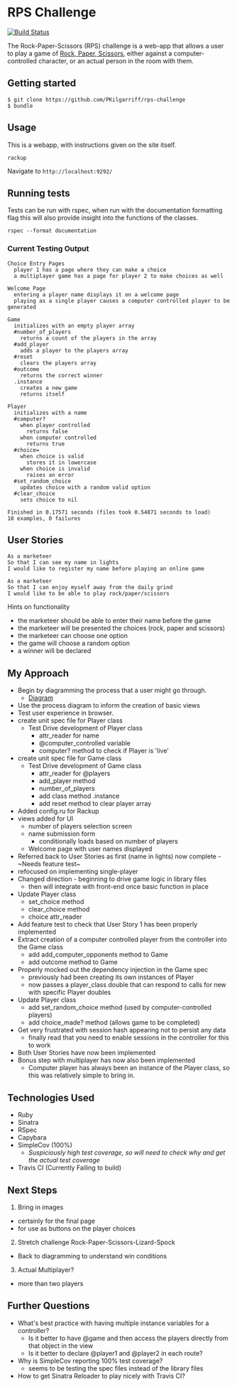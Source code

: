 # RPS Challenge

[![Build Status](https://app.travis-ci.com/PKilgarriff/rps-challenge.svg?branch=main)](https://app.travis-ci.com/PKilgarriff/rps-challenge)

The Rock-Paper-Scissors (RPS) challenge is a web-app that allows a user to play a game of [Rock, Paper, Scissors](https://en.wikipedia.org/wiki/Rock_paper_scissors), either against a computer-controlled character, or an actual person in the room with them.

## Getting started

```shell
$ git clone https://github.com/PKilgarriff/rps-challenge
$ bundle
```

## Usage

This is a webapp, with instructions given on the site itself.

```
rackup
```
Navigate to `http://localhost:9292/`

## Running tests

Tests can be run with rspec, when run with the documentation formatting flag this will also provide insight into the functions of the classes.

```
rspec --format documentation
```

### Current Testing Output

```http
Choice Entry Pages
  player 1 has a page where they can make a choice
  a multiplayer game has a page for player 2 to make choices as well

Welcome Page
  entering a player name displays it on a welcome page
  playing as a single player causes a computer controlled player to be generated

Game
  initializes with an empty player array
  #number_of_players
    returns a count of the players in the array
  #add_player
    adds a player to the players array
  #reset
    clears the players array
  #outcome
    returns the correct winner
  .instance
    creates a new game
    returns itself

Player
  initializes with a name
  #computer?
    when player controlled
      returns false
    when computer controlled
      returns true
  #choice=
    when choice is valid
      stores it in lowercase
    when choice is invalid
      raises an error
  #set_random_choice
    updates choice with a random valid option
  #clear_choice
    sets choice to nil

Finished in 0.17571 seconds (files took 0.54871 seconds to load)
18 examples, 0 failures
```

## User Stories

```
As a marketeer
So that I can see my name in lights
I would like to register my name before playing an online game

As a marketeer
So that I can enjoy myself away from the daily grind
I would like to be able to play rock/paper/scissors
```

Hints on functionality

- the marketeer should be able to enter their name before the game
- the marketeer will be presented the choices (rock, paper and scissors)
- the marketeer can choose one option
- the game will choose a random option
- a winner will be declared

## My Approach

- Begin by diagramming the process that a user might go through.
  - [Diagram](./RockPaperScissors.drawio.html)
- Use the process diagram to inform the creation of basic views
- Test user experience in browser.
- create unit spec file for Player class
  - Test Drive development of Player class
    - attr_reader for name
    - @computer_controlled variable
    - computer? method to check if Player is 'live'
- create unit spec file for Game class
  - Test Drive development of Game class
    - attr_reader for @players
    - add_player method
    - number_of_players
    - add class method .instance
    - add reset method to clear player array
- Added config.ru for Rackup
- views added for UI
  - number of players selection screen
  - name submission form
    - conditionally loads based on number of players
  - Welcome page with user names displayed
- Referred back to User Stories as first (name in lights) now complete - ~Needs feature test~
- refocused on implementing single-player
- Changed direction - beginning to drive game logic in library files
  - then will integrate with front-end once basic function in place
- Update Player class
  - set_choice method
  - clear_choice method
  - choice attr_reader
- Add feature test to check that User Story 1 has been properly implemented
- Extract creation of a computer controlled player from the controller into the Game class
  - add add_computer_opponents method to Game
  - add outcome method to Game
- Properly mocked out the dependency injection in the Game spec
  - previously had been creating its own instances of Player
  - now passes a player_class double that can respond to calls for new with specific Player doubles
- Update Player class
  - add set_random_choice method (used by computer-controlled players)
  - add choice_made? method (allows game to be completed)
- Get very frustrated with session hash appearing not to persist any data
  - finally read that you need to enable sessions in the controller for this to work
- Both User Stories have now been implemented
- Bonus step with multiplayer has now also been implemented
  - Computer player has always been an instance of the Player class, so this was relatively simple to bring in.

## Technologies Used

- Ruby
- Sinatra
- RSpec
- Capybara
- SimpleCov (100%)
  - _Suspiciously high test coverage, so will need to check why and get the actual test coverage_
- Travis CI (Currently Failing to build)

## Next Steps

1. Bring in images
  - certainly for the final page
  - for use as buttons on the player choices
2. Stretch challenge Rock-Paper-Scissors-Lizard-Spock
  - Back to diagramming to understand win conditions
3. Actual Multiplayer?
  - more than two players

## Further Questions

- What's best practice with having multiple instance variables for a controller?
  - Is it better to have @game and then access the players directly from that object in the view
  - Is it better to declare @player1 and @player2 in each route?
- Why is SimpleCov reporting 100% test coverage?
  - seems to be testing the spec files instead of the library files
- How to get Sinatra Reloader to play nicely with Travis CI?